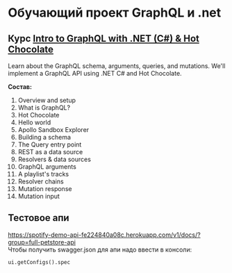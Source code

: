 # Обучающий проект GraphQL и .net

## Курс [Intro to GraphQL with .NET (C#) & Hot Chocolate](https://www.apollographql.com/tutorials/intro-hotchocolate)
Learn about the GraphQL schema, arguments, queries, and mutations. We'll implement a GraphQL API using .NET C# and Hot Chocolate.

**Состав:**
1. Overview and setup
1. What is GraphQL?
1. Hot Chocolate
1. Hello world
1. Apollo Sandbox Explorer
1. Building a schema
1. The Query entry point
1. REST as a data source
1. Resolvers & data sources
1. GraphQL arguments
1. A playlist's tracks
1. Resolver chains
1. Mutation response
1. Mutation input

## Тестовое апи
https://spotify-demo-api-fe224840a08c.herokuapp.com/v1/docs/?group=full-petstore-api  
Чтобы получить swagger.json для апи надо ввести в консоли:
```
ui.getConfigs().spec
```
